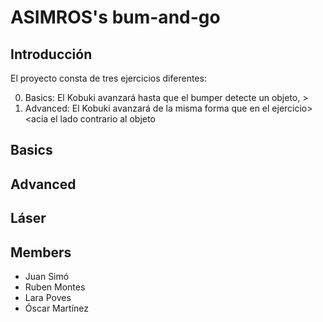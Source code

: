 # ASIMROS's bum-and-go

## Introducción 
El proyecto consta de tres ejercicios diferentes:

0. Basics: El Kobuki avanzará hasta que el bumper detecte un objeto, >
1. Advanced: El Kobuki avanzará de la misma forma que en el ejercicio>
<acia el lado contrario al objeto

## Basics

## Advanced

## Láser
## Members

* Juan Simó
* Ruben Montes
* Lara Poves
* Óscar Martínez
